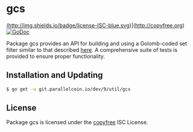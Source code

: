 # gcs

(http://img.shields.io/badge/license-ISC-blue.svg)](http://copyfree.org)
[![GoDoc](https://godoc.org/git.parallelcoin.io/dev/9/util/gcs?status.png)](http://godoc.org/git.parallelcoin.io/dev/9/util/gcs)

Package gcs provides an API for building and using a Golomb-coded set filter similar to that described [here](http://giovanni.bajo.it/post/47119962313/golomb-coded-sets-smaller-than-bloom-filters). A comprehensive suite of tests is provided to ensure proper functionality.

## Installation and Updating

```bash
$ go get -u git.parallelcoin.io/dev/9/util/gcs
```

## License

Package gcs is licensed under the [copyfree](http://copyfree.org) ISC License.
